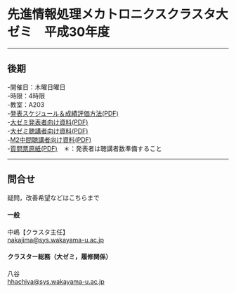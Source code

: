 ﻿# 先進情報処理メカトロニクスクラスタ大ゼミ　平成30年度  
<!--
***  
## 前期  
-開催日：火曜日  
-時限：1時限  
-教室：B203  
-[発表スケジュール(PDF)](https://github.com/hhachiya/AdvancedInformaticsMechatronics/blob/master/2018schedule_schedule.pdf)  
-[大ゼミ発表者向け資料(PDF)](https://github.com/hhachiya/AdvancedInformaticsMechatronics/blob/master/2018schedule_presenter.pdf)  
-[大ゼミ聴講者向け資料(PDF)](https://github.com/hhachiya/AdvancedInformaticsMechatronics/blob/master/2018schedule_audience.pdf)  
-[M2中間聴講者向け資料(PDF)](https://github.com/hhachiya/AdvancedInformaticsMechatronics/blob/master/2018schedule_M2_presenter.pdf)  
-[質問票原紙(PDF)](https://github.com/hhachiya/AdvancedInformaticsMechatronics/blob/master/questionnaire.pdf)　＊：発表者は聴講者数準備すること  
-->

***  
## 後期  
-開催日：木曜日曜日  
-時限：4時限  
-教室：A203  
-[発表スケジュール＆成績評価方法(PDF)](https://github.com/hhachiya/AdvancedInformaticsMechatronics/blob/master/2018schedule_schedule.pdf)  
-[大ゼミ発表者向け資料(PDF)](https://github.com/hhachiya/AdvancedInformaticsMechatronics/blob/master/2018schedule_presenter.pdf)  
-[大ゼミ聴講者向け資料(PDF)](https://github.com/hhachiya/AdvancedInformaticsMechatronics/blob/master/2018schedule_audience.pdf)  
-[M2中間聴講者向け資料(PDF)](https://github.com/hhachiya/AdvancedInformaticsMechatronics/blob/master/2018schedule_M2_presenter.pdf)  
-[質問票原紙(PDF)](https://github.com/hhachiya/AdvancedInformaticsMechatronics/blob/master/questionnaire.pdf)　＊：発表者は聴講者数準備すること  

***  
## 問合せ  
疑問，改善希望などはこちらまで  
  
#### 一般  
中嶋【クラスタ主任】  
nakajima@sys.wakayama-u.ac.jp  

#### クラスター総務（大ゼミ，履修関係）
八谷  
hhachiya@sys.wakayama-u.ac.jp  
